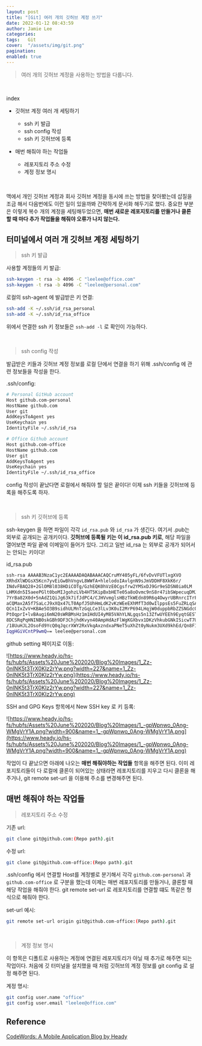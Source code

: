 ```yaml
---
layout: post
title: "[Git] 여러 개의 깃허브 계정 쓰기"
date: 2022-01-12 08:43:59
author: Jamie Lee
categories: 
tags:	Git
cover:  "/assets/img/git.png"
pagination:
enabled: true
---
```


> 여러 개의 깃허브 계정을 사용하는 방법을 다룹니다.
>

<br>

index

- 깃허브 계정 여러 개 세팅하기
  - ssh 키 발급
  - ssh config 작성
  - ssh 키 깃허브에 등록

- 매번 해줘야 하는 작업들
  - 레포지토리 주소 수정
  - 계정 정보 명시

<br>

맥에서 개인 깃허브 계정과 회사 깃허브 계정을 동시에 쓰는 방법을 찾아봤는데 삽질을 조금 해서 다음번에도 이런 일이 있을까봐 간략하게 문서화 해두기로 했다. 중요한 부분은 이렇게 복수 개의 계정을 세팅해두었으면, **매번 새로운 레포지토리를 만들거나 클론할 때 마다 추가 작업들을 해줘야 오류가 나지 않는다.**

## 터미널에서 여러 개 깃허브 계정 세팅하기

> ssh 키 발급
>


사용할 계정들의 키 발급:

```bash
ssh-keygen -t rsa -b 4096 -C "leelee@office.com"
ssh-keygen -t rsa -b 4096 -C "leelee@personal.com"
```

로컬의 ssh-agent 에 발급받은 키 연결:

```bash
ssh-add -K ~/.ssh/id_rsa_personal 
ssh-add -K ~/.ssh/id_rsa_office 
```

위에서 연결한 ssh 키 정보들은 `ssh-add -l` 로 확인이 가능하다.

<br> 

> ssh config 작성
>

발급받은 키들과 깃허브 계정 정보를 로컬 단에서 연결을 하기 위해 .ssh/config 에 관련 정보들을 작성을 한다.

.ssh/config:

```bash
# Personal GitHub account
Host github.com-personal 
HostName github.com
User git
AddKeysToAgent yes
UseKeychain yes
IdentityFile ~/.ssh/id_rsa

# Office Github account
Host github.com-office
HostName github.com
User git
AddKeysToAgent yes
UseKeychain yes
IdentityFile ~/.ssh/id_rsa_office
```

config 작성이 끝났다면 로컬에서 해줘야 할 일은 끝이다! 이제 ssh 키들을 깃허브에 등록을 해주도록 하자.

<br>

> ssh 키 깃허브에 등록
>

ssh-keygen 을 하면 파일이 각각 `id_rsa.pub` 와 `id_rsa` 가 생긴다. 여기서 .pub는 외부로 공개되는 공개키이다. **깃허브에 등록될 키는 이 id_rsa.pub 키로**, 해당 파일을 열어보면 파일 끝에 이메일이 들어가 있다.  그리고 일반 id_rsa 는 외부로 공개가 되어서는 안되는 키이다!

id_rsa.pub

```bash
ssh-rsa AAAAB3NzaC1yc2EAAAADAQABAAACAQCruMY405yFL/6fvDvVFUTlxgXVO
XRhdXlWDGsX5Kcn7yvEiGwBhVngvL8WWfA+hlelodoIAvlgnN9sJmVDDHF8XkK6r/
INdvFBAQ28+2GlOM8l038HDiCOTg/GzhEQK0hVzE0Cgsfrw2YMSxDJ9Gr9eSDSN0ia0LM
LHMXdn5I5aeePGlt0boMIJgohzLVb4HT5KipBxbHETe05a8oOvmc9nS8r47ibSWpecuqDMJ7
7YrBa82X0d+5nAdZ1QiJg63k7ifJdPC4/CJHVvmglsHBzTkWEdn89R6q4OwyrUBRnrcITrF8
aCQMax2A5f7SaLcJ9xXQx47LT0ApfJ5UhHmLdK2vKzWEeEXhMfT3d0wIlppsEs5FuZRLqSAyZ
QCn1IxZvV+KBAe5O3B9sidhULMnTzGqLCe3lLv3K0uI2MrP694LHqjW0duppbRbZZSNGdc0AM
PtOqprI+lvBAugi6mN20sWRBMsHz1m1HdUI4yM85VAhYLNLgqs5n13ZfwUYEEh9EyqtGESToy
8DCSRqPqHNINB0skGBh9DF3ChjhdKvyn40AmpHdAzFlWgKGXbvx1DKzVhkubGNkISicwT7U+9
/18UuHJL2OsoFd9YcQ0qJqcrXWY2RxVkqAxzndxaPNeT5uXhZt0yNukm3UXd9khEd/Qn8F1n
IqgHGiVCntP9wmQ== leelee@personal.com

```



github setting 페이지로 이동:

![https://www.heady.io/hs-fs/hubfs/Assets%20June%202020/Blog%20Images/1_Zz-0nINK5t3TrX0KIz2rYw.png?width=227&name=1_Zz-0nINK5t3TrX0KIz2rYw.png](https://www.heady.io/hs-fs/hubfs/Assets%20June%202020/Blog%20Images/1_Zz-0nINK5t3TrX0KIz2rYw.png?width=227&name=1_Zz-0nINK5t3TrX0KIz2rYw.png)

SSH and GPG Keys 항목에서 New SSH key 로 키 등록:

![https://www.heady.io/hs-fs/hubfs/Assets%20June%202020/Blog%20Images/1_-gpWpnwo_0Ang-WMgVrY1A.png?width=900&name=1_-gpWpnwo_0Ang-WMgVrY1A.png](https://www.heady.io/hs-fs/hubfs/Assets%20June%202020/Blog%20Images/1_-gpWpnwo_0Ang-WMgVrY1A.png?width=900&name=1_-gpWpnwo_0Ang-WMgVrY1A.png)

작업이 다 끝났으면 아래에 나오는 **매번 해줘야하는 작업들** 항목을 해주면 된다. 이미 레포지토리들이 다 로컬에 클론이 되어있는 상태라면 레포지토리를 지우고 다시 클론을 해주거나, git remote set-url 을 이용해 주소를 변경해주면 된다.

## 매번 해줘야 하는 작업들

> 레포지토리 주소 수정
>

기존 url:

```bash
git clone git@github.com:(Repo path).git
```



수정 url:

```bash
git clone git@github.com-office:(Repo path).git
```

.ssh/config 에서 연결할 Host를 계정별로 분기해서 각각 `github.com-personal` 과 `github.com-office` 로 구분을 했는데 이제는 매번 레포지토리를 만들거나, 클론할 때 해당 작업을 해줘야 한다. git remote set-url 로 레포지토리를 연결할 떄도 똑같은 형식으로 해줘야 한다.

set-url 예시:

```bash
git remote set-url origin git@github.com-office:(Repo path).git
```

<br> 

> 계정 정보 명시
>

이 항목은 디폴트로 사용하는 계정에 연결된 레포지토리가 아닐 때 추가로 해주면 되는 작업이다. 처음에 깃 터미널을 설치했을 때 처럼 깃허브의 계정 정보를 git config 로 설정 해주면 된다.

계정 명시:

```bash
git config user.name "office"
git config user.email "leelee@office.com"
```

## Reference

[CodeWords: A Mobile Application Blog by Heady](https://www.heady.io/blog/how-to-manage-multiple-github-accounts)
